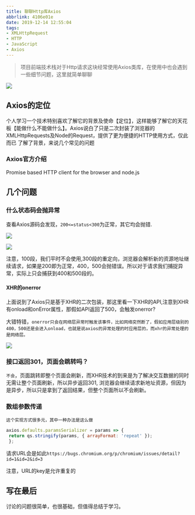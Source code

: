 ```yaml
---
title: 聊聊Http库Axios
abbrlink: 4106e01e
date: 2019-12-14 12:55:04
tags:
- XMLHttpRequest
- HTTP
- JavaScript
- Axios
---
```


>  项目前端技术栈对于Http请求这块经常使用Axios类库，在使用中也会遇到一些细节问题，这里就简单聊聊


![](http://static.1991421.cn/2019-12-14-045615.jpg)

## Axios的定位

个人学习一个技术特别喜欢了解它的背景及使命【定位】，这样能够了解它的天花板【能做什么不能做什么】。Axios说白了只是二次封装了浏览器的XMLHttpRequests及Node的Request，提供了更为便捷的HTTP使用方式，仅此而已
了解了背景，来说几个常见的问题

### Axios官方介绍

Promise based HTTP client for the browser and node.js


## 几个问题

### 什么状态码会抛异常
   查看Axios源码会发现，`200<=status<300`为正常，其它均会抛错.

   ![](http://static.1991421.cn/2019-12-15-084119.png)

   ![](http://static.1991421.cn/2019-12-15-084249.png)

   注意，100段，我们平时不会使用,300段的重定向，浏览器会解析新的资源地址继续请求，如果是200即为正常，400，500会抛错误。所以对于请求我们捕捉异常，实际上只会捕获到400和500段的。

#### XHR的onerror
   上面说到了Axios只是基于XHR的二次包装，那这里看一下XHR的API,注意到XHR有onload和onError属性，那假如API返回了500，会触发onerror?

   大错特错，`onerror只会在网络层异常时触发该事件，比如网络突然断了，假如应用层级别的400，500还是会进入onload，也就是说axios的异常处理的时应用层的，而xhr的异常处理的是网络层。`

  ![](http://static.1991421.cn/2019-12-15-095018.png)

### 接口返回301，页面会跳转吗？
   `不会`，页面跳转即整个页面会刷新，而XHR技术的到来是为了解决交互数据的同时无需让整个页面刷新，所以异步返回301, 浏览器会继续请求新地址资源，但因为是异步，所以只是拿到了返回结果，但整个页面所以不会刷新。

### 数组参数传递

    这个实现方式很多元，其中一种办法是这么做

   ```javascript
   axios.defaults.paramsSerializer = params => {
    return qs.stringify(params, { arrayFormat: 'repeat' });
    };
   ```

   请求URL会是如此`https://bugs.chromium.org/p/chromium/issues/detail?id=1&id=2&id=3`

   注意，URL的key是允许重复的

## 写在最后

讨论的问题很简单，也很基础，但值得总结于学习。
